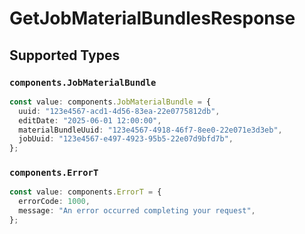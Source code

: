 # GetJobMaterialBundlesResponse


## Supported Types

### `components.JobMaterialBundle`

```typescript
const value: components.JobMaterialBundle = {
  uuid: "123e4567-acd1-4d56-83ea-22e0775812db",
  editDate: "2025-06-01 12:00:00",
  materialBundleUuid: "123e4567-4918-46f7-8ee0-22e071e3d3eb",
  jobUuid: "123e4567-e497-4923-95b5-22e07d9bfd7b",
};
```

### `components.ErrorT`

```typescript
const value: components.ErrorT = {
  errorCode: 1000,
  message: "An error occurred completing your request",
};
```

